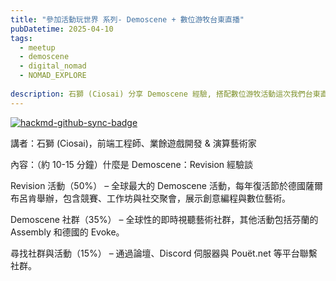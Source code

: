 ```yaml
---
title: "參加活動玩世界 系列- Demoscene + 數位游牧台東直播"
pubDatetime: 2025-04-10
tags:
  - meetup
  - demoscene
  - digital_nomad
  - NOMAD_EXPLORE
  
description: 石獅 (Ciosai) 分享 Demoscene 經驗, 搭配數位游牧活動這次我們台東直播
---
```


[![hackmd-github-sync-badge](https://hackmd.io/p98RSs0SQ9q4tDR6Qw6t1g/badge)](https://hackmd.io/p98RSs0SQ9q4tDR6Qw6t1g)






講者：石獅 (Ciosai)，前端工程師、業餘遊戲開發 & 演算藝術家

內容：（約 10-15 分鐘）什麼是 Demoscene：Revision 經驗談





Revision 活動（50%） – 全球最大的 Demoscene 活動，每年復活節於德國薩爾布呂肯舉辦，包含競賽、工作坊與社交聚會，展示創意編程與數位藝術。



Demoscene 社群（35%） – 全球性的即時視聽藝術社群，其他活動包括芬蘭的 Assembly 和德國的 Evoke。



尋找社群與活動（15%） – 通過論壇、Discord 伺服器與 Pouët.net 等平台聯繫社群。

